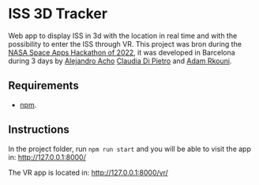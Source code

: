 # ISS 3D Tracker

Web app to display ISS in 3d with the location in real time and with the possibility to enter the ISS through VR. This project was bron during the [NASA Space Apps Hackathon of 2022](https://2022.spaceappschallenge.org/challenges/2022-challenges/track-the-iss/details), it was developed in Barcelona during 3 days by [Alejandro Acho](https://github.com/Alejandroacho) [Claudia Di Pietro](https://github.com/claudiadipietro) and [Adam Rkouni](https://github.com/adam-53-r).

## Requirements
- [npm](https://nodejs.org/es/).

## Instructions
In the project folder, run ```npm run start``` and you will be able to visit the app in: http://127.0.0.1:8000/

The VR app is located in: http://127.0.0.1:8000/vr/

